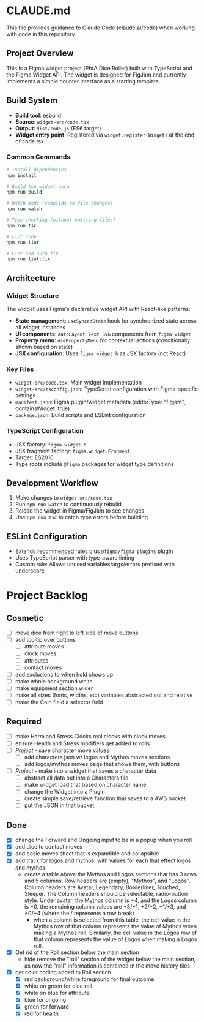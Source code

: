 # CLAUDE.md

This file provides guidance to Claude Code (claude.ai/code) when working with code in this repository.

## Project Overview

This is a Figma widget project (PbtA Dice Roller) built with TypeScript and the Figma Widget API. The widget is designed for FigJam and currently implements a simple counter interface as a starting template.

## Build System

- **Build tool**: esbuild
- **Source**: `widget-src/code.tsx`
- **Output**: `dist/code.js` (ES6 target)
- **Widget entry point**: Registered via `widget.register(Widget)` at the end of code.tsx

### Common Commands

```bash
# Install dependencies
npm install

# Build the widget once
npm run build

# Watch mode (rebuilds on file changes)
npm run watch

# Type checking (without emitting files)
npm run tsc

# Lint code
npm run lint

# Lint and auto-fix
npm run lint:fix
```

## Architecture

### Widget Structure

The widget uses Figma's declarative widget API with React-like patterns:

- **State management**: `useSyncedState` hook for synchronized state across all widget instances
- **UI components**: `AutoLayout`, `Text`, `SVG` components from `figma.widget`
- **Property menu**: `usePropertyMenu` for contextual actions (conditionally shown based on state)
- **JSX configuration**: Uses `figma.widget.h` as JSX factory (not React)

### Key Files

- `widget-src/code.tsx`: Main widget implementation
- `widget-src/tsconfig.json`: TypeScript configuration with Figma-specific settings
- `manifest.json`: Figma plugin/widget metadata (editorType: "figjam", containsWidget: true)
- `package.json`: Build scripts and ESLint configuration

### TypeScript Configuration

- JSX factory: `figma.widget.h`
- JSX fragment factory: `figma.widget.Fragment`
- Target: ES2016
- Type roots include `@figma` packages for widget type definitions

## Development Workflow

1. Make changes to `widget-src/code.tsx`
2. Run `npm run watch` to continuously rebuild
3. Reload the widget in Figma/FigJam to see changes
4. Use `npm run tsc` to catch type errors before building

## ESLint Configuration

- Extends recommended rules plus `@figma/figma-plugins` plugin
- Uses TypeScript parser with type-aware linting
- Custom rule: Allows unused variables/args/errors prefixed with underscore

# Project Backlog
## Cosmetic
- [ ] move dice from right to left side of move buttons
- [ ] add tooltip over buttons
  - [ ] attribute moves
  - [ ] clock moves
  - [ ] attributes
  - [ ] contact moves 
- [ ] add exclusions to when hold shows up
- [ ] make whole background white
- [ ] make equipment section wider
- [ ] make all sizes (fonts, widths, etc) variables abstracted out and relative
- [ ] make the Coin field a selector field
## Required
- [ ] make Harm and Stress Clocks real clocks with clock moves
- [ ] ensure Health and Stress modifiers get added to rolls
- [ ] *Project* - save character move values
  - [ ] add characters.json w/ logos and Mythos moves sections
  - [ ] add logos/mythos moves page that shows them, with buttons
- [ ] *Project* - make into a widget that saves a character data
    - [ ] abstract all data out into a Characters file
    - [ ] make widget load that based on character name
    - [ ] change the Widget into a Plugin
    - [ ] create simple save/retrieve function that saves to a AWS bucket
    - [ ] put the JSON in that bucket

## Done
- [x] change the Forward and Ongoing input to be in a popup when you roll
- [x] add dice to contact moves
- [x] add basic moves sheet that is expandible and collapsible
- [x] add track  for logos and mythos, with values for each that effect logos and mythos
  - create a table above the Mythos and Logos sections that has 3 rows and 5 columns. Row headers are (empty), "Mythos", and "Logos". Column headers are Avatar, Legendary, Borderliner, Touched, Sleeper. The Column headers should be selectable, radio-button style. Under avatar, the Mythos column is +4, and the Logos column is +0. the remaining column values are +3/+1, +2/+2, +1/+3, and +0/+4 (where the / represents a row break)
    - when a column is selected from this table, the cell value in the Mythos row of that column represents the value of Mythos when making a Mythos roll. Similarly, the cell value in the Logos row of that column represents the value of Logos when making a Logos roll.
- [x] Get rid of the Roll section below the main section
  - hide remove the "roll" section of the widget below the main section, as now the "roll" information is contained in the move history tiles
- [x] get color coding added to Roll section
  - [x] red background/white foreground for final outcome
  - [x] white on green for dice roll
  - [x] white on blue for attribute
  - [x] blue for ongoing
  - [x] green for forward
  - [x] red for health